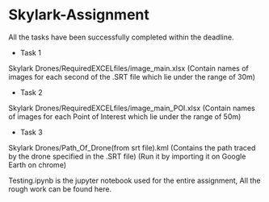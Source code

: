 # Skylark-Assignment
All the tasks have been successfully completed within the deadline.

* Task 1

Skylark Drones/RequiredEXCELfiles/image_main.xlsx
(Contain names of images for each second of the .SRT file which lie under the range of 30m) 

* Task 2

Skylark Drones/RequiredEXCELfiles/image_main_POI.xlsx
(Contain names of images for each Point of Interest which lie under the range of 50m)

* Task 3

Skylark Drones/Path_Of_Drone(from srt file).kml
(Contains the path traced by the drone specified in the .SRT file)
(Run it by importing it on Google Earth on chrome)

Testing.ipynb is the jupyter notebook used for the entire assignment, All the rough work can be found here.
